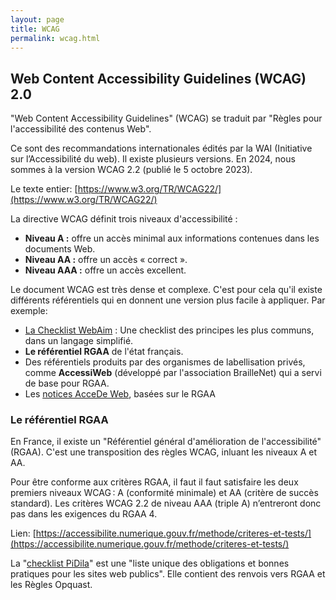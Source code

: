 ```yaml
---
layout: page
title: WCAG
permalink: wcag.html
---
```


## Web Content Accessibility Guidelines (WCAG) 2.0

"Web Content Accessibility Guidelines" (WCAG) se traduit par "Règles pour l'accessibilité des contenus Web".

Ce sont des recommandations internationales édités par la WAI (Initiative sur l’Accessibilité du web). Il existe plusieurs versions. En 2024, nous sommes à la version WCAG 2.2 (publié le 5 octobre 2023).

Le texte entier: [https://www.w3.org/TR/WCAG22/](https://www.w3.org/TR/WCAG22/)

La directive WCAG définit trois niveaux d'accessibilité : 

- **Niveau A :** offre un accès minimal aux informations contenues dans les documents Web.
- **Niveau AA :** offre un accès « correct ».
- **Niveau AAA :** offre un accès excellent.

Le document WCAG est très dense et complexe. C'est pour cela qu'il existe différents référentiels qui en donnent une version plus facile à appliquer. Par exemple:

- [La Checklist WebAim](https://webaim.org/standards/wcag/checklist) : Une checklist des principes les plus communs, dans un langage simplifié.
- **Le référentiel RGAA** de l'état français.
- Des référentiels produits par des organismes de labellisation privés, comme **AccessiWeb** (développé par l'association BrailleNet) qui a servi de base pour RGAA.
- Les [notices AcceDe Web](https://www.accede-web.com/notices/), basées sur le RGAA

### Le référentiel RGAA

En France, il existe un "Référentiel général d'amélioration de l'accessibilité" (RGAA). C'est une transposition des règles WCAG, inluant les niveaux A et AA.

Pour être conforme aux critères RGAA, il faut il faut satisfaire les deux premiers niveaux WCAG : A (conformité minimale) et AA (critère de succès standard). Les critères WCAG 2.2 de niveau AAA (triple A) n’entreront donc pas dans les exigences du RGAA 4.

Lien: [https://accessibilite.numerique.gouv.fr/methode/criteres-et-tests/](https://accessibilite.numerique.gouv.fr/methode/criteres-et-tests/)

La "[checklist PiDila](https://design.numerique.gouv.fr/outils/checklist-pidila/)" est une "liste unique des obligations et bonnes pratiques pour les sites web publics". Elle contient des renvois vers RGAA et les Règles Opquast.

